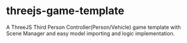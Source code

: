 # threejs-game-template
A ThreeJS Third Person Controller(Person/Vehicle) game template with Scene Manager and easy model importing and logic implementation. 
